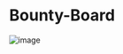 # Bounty-Board

![image](https://github.com/gm3/bounty-board/assets/7612104/d18da500-d657-4858-b2ee-ace9c90721de)
